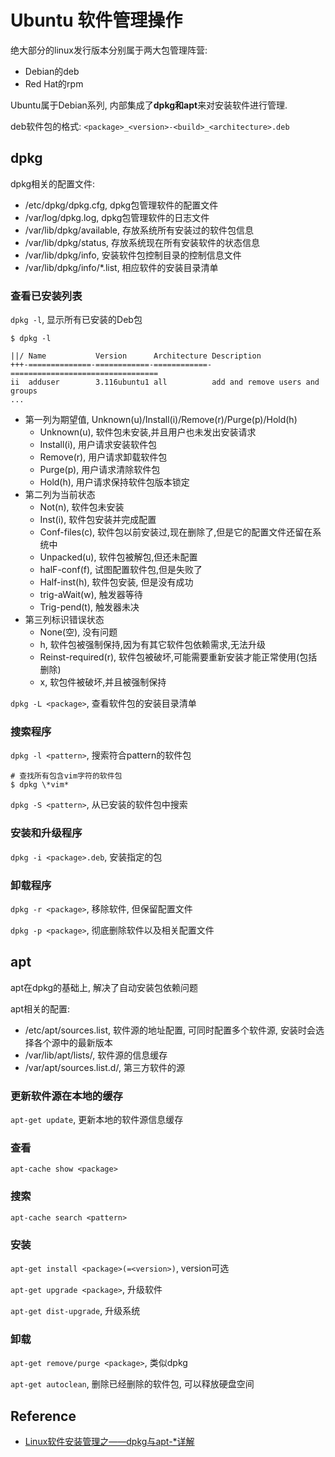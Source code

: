 # Ubuntu 软件管理操作

绝大部分的linux发行版本分别属于两大包管理阵营:

- Debian的deb
- Red Hat的rpm

Ubuntu属于Debian系列, 内部集成了**dpkg和apt**来对安装软件进行管理.

deb软件包的格式: `<package>_<version>-<build>_<architecture>.deb`

## dpkg

dpkg相关的配置文件:

- /etc/dpkg/dpkg.cfg, dpkg包管理软件的配置文件
- /var/log/dpkg.log, dpkg包管理软件的日志文件
- /var/lib/dpkg/available, 存放系统所有安装过的软件包信息
- /var/lib/dpkg/status, 存放系统现在所有安装软件的状态信息
- /var/lib/dpkg/info, 安装软件包控制目录的控制信息文件
- /var/lib/dpkg/info/*.list, 相应软件的安装目录清单

### 查看已安装列表

`dpkg -l`, 显示所有已安装的Deb包

```
$ dpkg -l

||/ Name           Version      Architecture Description
+++-==============-============-============-=================================
ii  adduser        3.116ubuntu1 all          add and remove users and groups
...

```

- 第一列为期望值, Unknown(u)/Install(i)/Remove(r)/Purge(p)/Hold(h)
    - Unknown(u), 软件包未安装,并且用户也未发出安装请求
    - Install(i), 用户请求安装软件包
    - Remove(r), 用户请求卸载软件包
    - Purge(p), 用户请求清除软件包
    - Hold(h), 用户请求保持软件包版本锁定
- 第二列为当前状态
    - Not(n), 软件包未安装
    - Inst(i), 软件包安装并完成配置
    - Conf-files(c), 软件包以前安装过,现在删除了,但是它的配置文件还留在系统中
    - Unpacked(u), 软件包被解包,但还未配置
    - halF-conf(f), 试图配置软件包,但是失败了
    - Half-inst(h), 软件包安装, 但是没有成功
    - trig-aWait(w), 触发器等待
    - Trig-pend(t), 触发器未决
- 第三列标识错误状态
    - None(空), 没有问题
    - h, 软件包被强制保持,因为有其它软件包依赖需求,无法升级
    - Reinst-required(r), 软件包被破坏,可能需要重新安装才能正常使用(包括删除)
    - x, 软包件被破坏,并且被强制保持

`dpkg -L <package>`, 查看软件包的安装目录清单

### 搜索程序

`dpkg -l <pattern>`, 搜索符合pattern的软件包

```
# 查找所有包含vim字符的软件包
$ dpkg \*vim*
```

`dpkg -S <pattern>`, 从已安装的软件包中搜索

### 安装和升级程序

`dpkg -i <package>.deb`, 安装指定的包

### 卸载程序

`dpkg -r <package>`, 移除软件, 但保留配置文件

`dpkg -p <package>`, 彻底删除软件以及相关配置文件

## apt

apt在dpkg的基础上, 解决了自动安装包依赖问题

apt相关的配置:

- /etc/apt/sources.list, 软件源的地址配置, 可同时配置多个软件源, 安装时会选择各个源中的最新版本
- /var/lib/apt/lists/, 软件源的信息缓存
- /var/apt/sources.list.d/, 第三方软件的源

### 更新软件源在本地的缓存

`apt-get update`, 更新本地的软件源信息缓存

### 查看

`apt-cache show <package>`

### 搜索

`apt-cache search <pattern>`

### 安装

`apt-get install <package>(=<version>)`, version可选

`apt-get upgrade <package>`, 升级软件

`apt-get dist-upgrade`, 升级系统

### 卸载

`apt-get remove/purge <package>`, 类似dpkg

`apt-get autoclean`, 删除已经删除的软件包, 可以释放硬盘空间

## Reference

- [Linux软件安装管理之——dpkg与apt-*详解](https://segmentfault.com/a/1190000011463440)